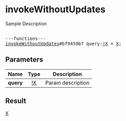 # invokeWithoutUpdates

Sample Description

<pre>

---functions---
<a href="../method/invokeWithoutUpdates.md">invokeWithoutUpdates</a>#bf9459b7 query:<a href="../type/!X.md">!X</a> = <a href="../type/X.md">X</a>;
</pre>
## Parameters

| Name | Type | Description |
|------|:----:|-------------|
| **query** | <a href="../type/!X.md">!X</a> | Param description |

## Result

<a href="../type/X.md">X</a>

